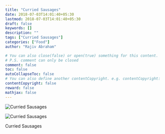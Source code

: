 ```yaml
---
title: "Curried Sausages"
date: 2018-07-03T14:01:40+05:30
lastmod: 2018-07-03T14:01:40+05:30
draft: false
keywords: []
description: ""
tags: ["Curried Sausages"]
categories: ["Food"]
author: "Rajiv Abraham"

# You can also close(false) or open(true) something for this content.
# P.S. comment can only be closed
comment: false
toc: false
autoCollapseToc: false
# You can also define another contentCopyright. e.g. contentCopyright: "This is another copyright."
contentCopyright: false
reward: false
mathjax: false
---
```


![Curried Sausages](https://res.cloudinary.com/abraham/image/upload/v1530606647/IMG_20180703_131809.jpg "Curried Sausages")

![Curried Sausages](https://res.cloudinary.com/abraham/image/upload/v1530606648/IMG_20180703_131741.jpg "Curried Sausages")

Curried Sausages